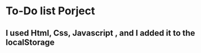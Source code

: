 
<h1>To-Do list Porject </h1>
<h2>I used Html, Css, Javascript , and I added it to  the localStorage</h2>
